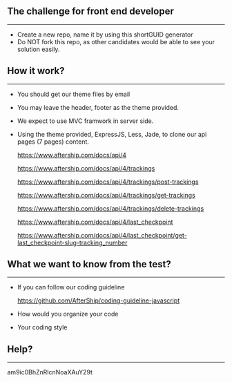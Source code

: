 ## The challenge for front end developer
---

* Create a new repo, name it by using this shortGUID generator
* Do NOT fork this repo, as other candidates would be able to see your solution easily.



## How it work?
---
* You should get our theme files by email
 
* You may leave the header, footer as the theme provided.    

* We expect to use MVC framwork in server side.
 
* Using the theme provided, ExpressJS, Less, Jade, to clone our api pages (7 pages) content.
    
    https://www.aftership.com/docs/api/4
    
    https://www.aftership.com/docs/api/4/trackings
    
    https://www.aftership.com/docs/api/4/trackings/post-trackings
    
    https://www.aftership.com/docs/api/4/trackings/get-trackings
    
    https://www.aftership.com/docs/api/4/trackings/delete-trackings
    
    https://www.aftership.com/docs/api/4/last_checkpoint
    
    https://www.aftership.com/docs/api/4/last_checkpoint/get-last_checkpoint-slug-tracking_number



## What we want to know from the test?
---
* If you can follow our coding guideline
  
     https://github.com/AfterShip/coding-guideline-javascript

* How would you organize your code

* Your coding style




## Help?
---
am9ic0BhZnRlcnNoaXAuY29t
